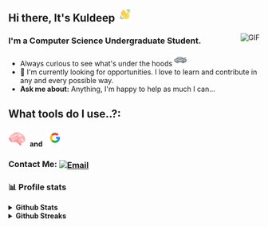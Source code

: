 
## Hi  there, It's Kuldeep <img src="./img/wave.gif" width="30px"> 

<img align="right" alt="GIF" src="https://media.giphy.com/media/13HgwGsXF0aiGY/giphy.gif" />

### I'm a Computer Science Undergraduate Student. 

- Always curious to see what's under the hoods <img src="./img/hood.png"/>
- 🔭 I'm currently looking for opportunities. I love to learn and contribute in any and every possible way.
- **Ask me about:** Anything, I'm happy to help as much I can...

## What tools do I use..?:

<img align="left" src="./img/brain.png" width="35px" /> &nbsp; **and**&nbsp; <img src="./img/google.png" width="35px"/>

### Contact Me:  <a href="mailto:hi@kuld33p.tech"><img align="center" alt="Email" src="https://img.shields.io/badge/Email-hi@kuld33p.tech-blue?style=flat-square&logo=gmail"></a>

### 📊 Profile stats

<details>
<summary><b>Github Stats</b></summary>
	<br />
	<img height="180em" src="https://github-readme-stats.vercel.app/api?username=coldter&show_icons=true&title_color=fff&icon_color=79ff97&text_color=9f9f9f&bg_color=151515"/>
	<br />
	<img height="180em" src="https://github-readme-stats.vercel.app/api/top-langs/?username=coldter&exclude_repo=KNN-Image-Classification&show_icons=true&hide_border=true&layout=compact&langs_count=8&text_color=9f9f9f&bg_color=151515"/>
</details>

<details>	
	<summary><b>Github Streaks</b></summary>

	<br />
	<img height="180em" src="https://github-readme-streak-stats.herokuapp.com/?user=coldter&hide_border=true" />
</details>